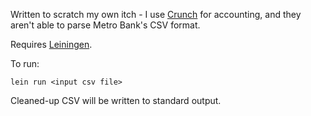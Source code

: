 Written to scratch my own itch - I use [Crunch](http://www.crunch.co.uk/) for accounting, and they aren't able to parse Metro Bank's CSV format.

Requires [Leiningen](http://leiningen.org/).

To run:

    lein run <input csv file>

Cleaned-up CSV will be written to standard output.
